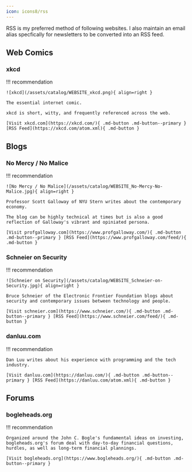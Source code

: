 ```yaml
---
icon: icons8/rss
---
```


RSS is my preferred method of following websites. I also maintain an email alias specfically for newsletters to be converted into an RSS feed. 

## Web Comics

### xkcd

!!! recommendation

    ![xkcd](/assets/catalog/WEBSITE_xkcd.png){ align=right }

    The essential internet comic.
    
    xkcd is short, witty, and frequently referenced across the web.

    [Visit xkcd.com](https://xkcd.com/){ .md-button .md-button--primary } [RSS Feed](https://xkcd.com/atom.xml){ .md-button }      

## Blogs

### No Mercy / No Malice

!!! recommendation

    ![No Mercy / No Malice](/assets/catalog/WEBSITE_No-Mercy-No-Malice.jpg){ align=right }

    Professor Scott Galloway of NYU Stern writes about the contemporary economy. 

    The blog can be highly technical at times but is also a good reflection of Galloway's vibrant and opiniated persona.

    [Visit profgalloway.com](https://www.profgalloway.com/){ .md-button .md-button--primary } [RSS Feed](https://www.profgalloway.com/feed/){ .md-button }    

### Schneier on Security

!!! recommendation

    ![Schneier on Security](/assets/catalog/WEBSITE_Schneier-on-Security.jpg){ align=right }

    Bruce Schneier of the Electronic Frontier Foundation blogs about security and contemporary issues between technology and people.

    [Visit schneier.com](https://www.schneier.com/){ .md-button .md-button--primary } [RSS Feed](https://www.schneier.com/feed/){ .md-button }    

### danluu.com

!!! recommendation

    Dan Luu writes about his experience with programming and the tech industry.

    [Visit danluu.com](https://danluu.com/){ .md-button .md-button--primary } [RSS Feed](https://danluu.com/atom.xml){ .md-button } 


## Forums

### bogleheads.org

!!! recommendation

    Organized around the John C. Bogle's fundamental ideas on investing, bogleheads.org's forum deal with day-to-day financial questions, hurdles, as well as long-term financial plannings.

    [Visit bogleheads.org](https://www.bogleheads.org/){ .md-button .md-button--primary }   
